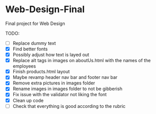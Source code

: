 # Web-Design-Final
Final project for Web Design


TODO:
- [ ] Replace dummy text
- [X] Find better fonts
- [X] Possibly adjust how text is layed out
- [X] Replace alt tags in images on aboutUs.html with the names of the employees
- [X] Finish products.html layout
- [X] Maybe revamp header nav bar and footer nav bar
- [X] Remove extra pictures in images folder
- [X] Rename images in images folder to not be gibberish
- [X] Fix issue with the validator not liking the font
- [X] Clean up code
- [ ] Check that everything is good according to the rubric